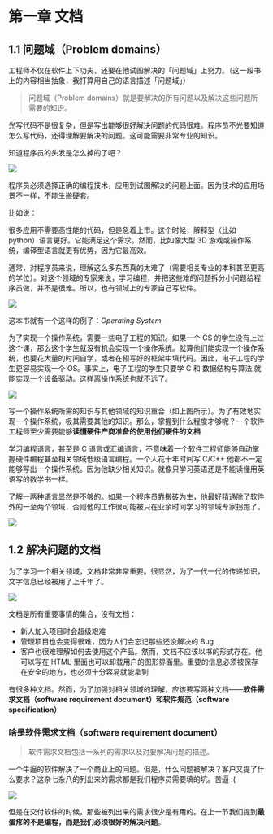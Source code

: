# 第一章 文档



## 1.1 问题域（Problem domains）



工程师不仅在软件上下功夫，还要在他试图解决的「问题域」上努力。（这一段书上的内容相当抽象，我打算用自己的语言描述「问题域」）



> 问题域（Problem domains）就是要解决的所有问题以及解决这些问题所需要的知识。



光写代码不是很复杂，但是写出能够很好解决问题的代码很难。程序员不光要知道怎么写代码，还得理解要解决的问题。这可能需要非常专业的知识。



知道程序员的头发是怎么掉的了吧？

![](https://upload-images.jianshu.io/upload_images/15548795-ea2a4c90437fbae0.png?imageMogr2/auto-orient/strip%7CimageView2/2/w/1240)



程序员必须选择正确的编程技术，应用到试图解决的问题上面。因为技术的应用场景不一样，不能生搬硬套。



比如说：



很多应用不需要高性能的代码，但是急着上市。这个时候，解释型（比如 python）语言更好。它能满足这个需求。然而，比如像大型 3D 游戏或操作系统，编译型语言就更有优势，因为它最高效。



通常，对程序员来说，理解这么多东西真的太难了（需要相关专业的本科甚至更高的学位）。对这个领域的专家来说，学习编程，并把这些难的问题拆分小问题给程序员做，并不是很难。所以，也有领域上的专家自己写软件。



![](https://upload-images.jianshu.io/upload_images/15548795-05136dd0dfee2868.png?imageMogr2/auto-orient/strip%7CimageView2/2/w/1240)





这本书就有一个这样的例子：*Operating System*



为了实现一个操作系统，需要一些电子工程的知识。如果一个 CS 的学生没有上过这个课，那么这个学生就没有机会实现一个操作系统。就算他们能实现一个操作系统，也要花大量的时间自学，或者在预写好的框架中填代码。因此，电子工程的学生更容易实现一个 OS。事实上，电子工程的学生只要学 C 和 数据结构与算法 就能实现一个设备驱动。这样离操作系统也就不远了。



![](https://upload-images.jianshu.io/upload_images/15548795-7b2fc923de6441d1.png?imageMogr2/auto-orient/strip%7CimageView2/2/w/1240)



写一个操作系统所需的知识与其他领域的知识重合（如上图所示）。为了有效地实现一个操作系统，极其需要其他的知识。那么，掌握到什么程度才够呢？一个软件工程师至少需要能够**读懂硬件产商准备的使用他们硬件的文档**



学习编程语言，甚至是 C 语言或汇编语言，不意味着一个软件工程师能够自动掌握硬件编程甚至相关领域低级语言编程。一个人花十年时间写 C/C++ 他都不一定能够写出一个操作系统。因为他缺少相关知识。就像只学习英语还是不能读懂用英语写的数学书一样。



了解一两种语言显然是不够的。如果一个程序员靠搬砖为生，他最好精通除了软件外的一至两个领域，否则他的工作很可能被只在业余时间学习的领域专家拐跑了。



![](https://upload-images.jianshu.io/upload_images/15548795-f9db3f7d3be74349.png?imageMogr2/auto-orient/strip%7CimageView2/2/w/1240)





## 1.2 解决问题的文档



为了学习一个相关领域，文档非常非常重要。很显然，为了一代一代的传递知识，文字信息已经被用了上千年了。



![](https://upload-images.jianshu.io/upload_images/15548795-1e136aa00bc6d3b9.png?imageMogr2/auto-orient/strip%7CimageView2/2/w/1240)



文档是所有重要事情的集合，没有文档：



+ 新人加入项目时会超级艰难
+ 管理项目也会变得很难，因为人们会忘记那些还没解决的 Bug
+ 客户也很难理解如何去使用这个产品。然而，文档不应该以书的形式存在。他可以写在 HTML 里面也可以卸载用户的图形界面里。重要的信息必须被保存在安全的地方，也必须十分容易就能拿到



有很多种文档。然而，为了加强对相关领域的理解，应该要写两种文档——**软件需求文档（software requirement document）**和**软件规范（software specification）**



### 啥是软件需求文档（software requirement document）



>  软件需求文档包括一系列的需求以及对要解决问题的描述。



一个牛逼的软件解决了一个商业上的问题。但是，什么问题被解决？客户又提了什么要求？这杂七杂八的列出来的需求都是我们程序员需要填的坑。苦逼 :(



![](https://upload-images.jianshu.io/upload_images/15548795-e6392d2c85933e65.png?imageMogr2/auto-orient/strip%7CimageView2/2/w/1240)



但是在交付软件的时候，那些被列出来的需求很少是有用的。在上一节我们提到**最蛋疼的不是编程，而是我们必须很好的解决问题**。





